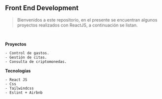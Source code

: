 ## Front End Development

> Bienvenidos a este repositorio, en el presente se encuentran algunos proyectos realizados con ReactJS, a continuación se listan.

<br>

**Proyectos**

```
- Control de gastos.
- Gestión de citas.
- Consulta de criptomonedas.
```

**Tecnologías**

```
- React JS
- Css
- Tailwindcss
- Eslint + Airbnb
```
